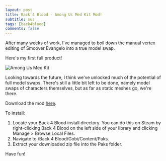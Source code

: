 ```yaml
---
layout: post
title: Back 4 Blood - Among Us Med Kit Mod!
subtitle: sus
tags: [back4blood]
comments: false
---
```


After many weeks of work, I've managed to boil down the manual vertex editing of Smoover Evangelo into a true model swap.

Here's my first full product!

![Among Us Med Kit](https://smooversyt.github.io/images/AmongUsMedkit.png)

Looking towards the future, I think we've unlocked much of the potential of full model swaps. There's still a little bit left to be done, namely model swaps of characters themselves, but as far as static meshes go, we're there.

Download the mod [here](https://smooversyt.github.io/downloads/b4bmod-amongusmedkit.zip).

To install:
1. Locate your Back 4 Blood install directory. You can do this on Steam by right-clicking Back 4 Blood on the left side of your library and clicking Manage > Browse Local Files.
2. Navigate to /Back 4 Blood/Gobi/Content/Paks.
3. Extract your downloaded zip file into the Paks folder.

Have fun!
